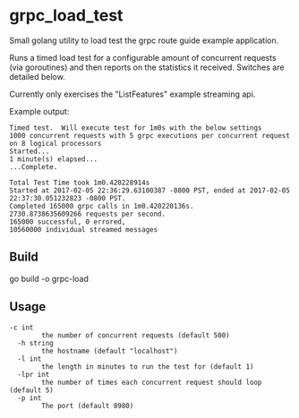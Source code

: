 # grpc_load_test
Small golang utility to load test the grpc route guide example application.

Runs a timed load test for a configurable amount of concurrent requests (via goroutines) and then reports on the statistics it received. Switches are detailed below.  

Currently only exercises the "ListFeatures" example streaming api.

Example output:
```
Timed test.  Will execute test for 1m0s with the below settings
1000 concurrent requests with 5 grpc executions per concurrent request on 8 logical processors
Started...
1 minute(s) elapsed...
...Complete.

Total Test Time took 1m0.420228914s
Started at 2017-02-05 22:36:29.63100387 -0800 PST, ended at 2017-02-05 22:37:30.051232823 -0800 PST.
Completed 165000 grpc calls in 1m0.420220136s.
2730.8738635609266 requests per second.
165000 successful, 0 errored, 
10560000 individual streamed messages
```

## Build
go build -o grpc-load

## Usage

```
-c int
        the number of concurrent requests (default 500)
  -h string
        the hostname (default "localhost")
  -l int
        the length in minutes to run the test for (default 1)
  -lpr int
        the number of times each concurrent request should loop (default 5)
  -p int
        The port (default 8980)
```
